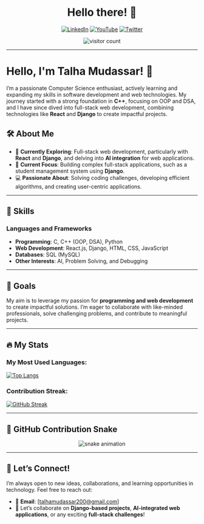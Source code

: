 <h1 align="center">Hello there! 👋</h1>
<p align="center">
  <a href="https://www.linkedin.com/in/talha-mudassar"> <img src="https://img.shields.io/badge/LinkedIn-0A66C2?style=for-the-badge&logo=linkedin&logoColor=white" alt="LinkedIn"></a>
  <a href="https://www.youtube.com/@TalhaMudassar"> <img src="https://img.shields.io/badge/YouTube-FF0000?style=for-the-badge&logo=youtube&logoColor=white" alt="YouTube"></a>
  <a href="https://twitter.com/TalhaMudassar"> <img src="https://img.shields.io/badge/Twitter-1DA1F2?style=for-the-badge&logo=twitter&logoColor=white" alt="Twitter"></a>
</p>
<p align="center">
  <img src="https://komarev.com/ghpvc/?username=TalhaMudassar&style=flat-square&color=blue" alt="visitor count" />  
</p>

---

# Hello, I'm Talha Mudassar! 👋  

I’m a passionate Computer Science enthusiast, actively learning and expanding my skills in software development and web technologies. My journey started with a strong foundation in **C++**, focusing on OOP and DSA, and I have since dived into full-stack web development, combining technologies like **React** and **Django** to create impactful projects.

## 🛠 About Me  
- 🔭 **Currently Exploring**: Full-stack web development, particularly with **React** and **Django**, and delving into **AI integration** for web applications.  
- 🌱 **Current Focus**: Building complex full-stack applications, such as a student management system using **Django**.  
- 💻 **Passionate About**: Solving coding challenges, developing efficient algorithms, and creating user-centric applications.  

---

## 🌟 Skills  
### **Languages and Frameworks**  
- **Programming**: C, C++ (OOP, DSA), Python  
- **Web Development**: React.js, Django, HTML, CSS, JavaScript  
- **Databases**: SQL (MySQL)  
- **Other Interests**: AI, Problem Solving, and Debugging  

---

## 🚀 Goals  
My aim is to leverage my passion for **programming and web development** to create impactful solutions. I’m eager to collaborate with like-minded professionals, solve challenging problems, and contribute to meaningful projects.

---

## 🔥 My Stats  

### My Most Used Languages:  
[![Top Langs](https://github-readme-stats.vercel.app/api/top-langs/?username=TalhaMudassar&layout=compact)](https://github.com/TalhaMudassar)

### Contribution Streak:  
[![GitHub Streak](https://github-readme-streak-stats.herokuapp.com?user=TalhaMudassar)](https://github.com/TalhaMudassar)

---

## 🐍 GitHub Contribution Snake  

<p align="center">
  <img src="https://github.com/TalhaMudassar/TalhaMudassar/blob/output/github-contribution-grid-snake.svg" alt="snake animation" />
</p>

---

## 🤝 Let’s Connect!  
I’m always open to new ideas, collaborations, and learning opportunities in technology. Feel free to reach out:  
- 📧 **Email**: [talhamudassar200@gmail.com]  
- 💬 Let’s collaborate on **Django-based projects**, **AI-integrated web applications**, or any exciting **full-stack challenges**!
